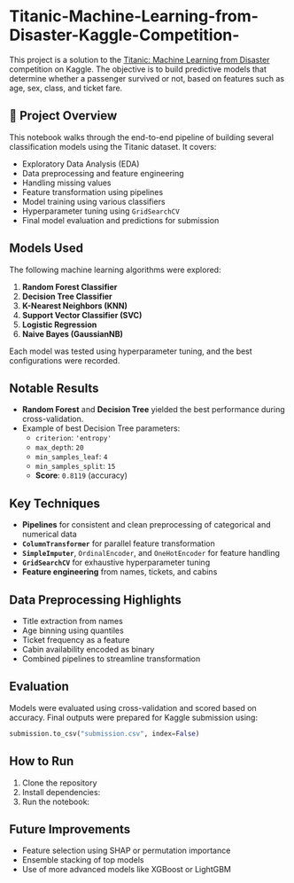# Titanic-Machine-Learning-from-Disaster-Kaggle-Competition-

This project is a solution to the [Titanic: Machine Learning from Disaster](https://www.kaggle.com/competitions/titanic) competition on Kaggle. The objective is to build predictive models that determine whether a passenger survived or not, based on features such as age, sex, class, and ticket fare.

## 📘 Project Overview

This notebook walks through the end-to-end pipeline of building several classification models using the Titanic dataset. It covers:

- Exploratory Data Analysis (EDA)
- Data preprocessing and feature engineering
- Handling missing values
- Feature transformation using pipelines
- Model training using various classifiers
- Hyperparameter tuning using `GridSearchCV`
- Final model evaluation and predictions for submission

## Models Used

The following machine learning algorithms were explored:

1. **Random Forest Classifier**
2. **Decision Tree Classifier**
3. **K-Nearest Neighbors (KNN)**
4. **Support Vector Classifier (SVC)**
5. **Logistic Regression**
6. **Naive Bayes (GaussianNB)**

Each model was tested using hyperparameter tuning, and the best configurations were recorded.

## Notable Results

- **Random Forest** and **Decision Tree** yielded the best performance during cross-validation.
- Example of best Decision Tree parameters:
  - `criterion`: `'entropy'`
  - `max_depth`: `20`
  - `min_samples_leaf`: `4`
  - `min_samples_split`: `15`
  - **Score**: `0.8119` (accuracy)

## Key Techniques

- **Pipelines** for consistent and clean preprocessing of categorical and numerical data
- **`ColumnTransformer`** for parallel feature transformation
- **`SimpleImputer`**, `OrdinalEncoder`, and `OneHotEncoder` for feature handling
- **`GridSearchCV`** for exhaustive hyperparameter tuning
- **Feature engineering** from names, tickets, and cabins

## Data Preprocessing Highlights

- Title extraction from names
- Age binning using quantiles
- Ticket frequency as a feature
- Cabin availability encoded as binary
- Combined pipelines to streamline transformation


## Evaluation

Models were evaluated using cross-validation and scored based on accuracy. Final outputs were prepared for Kaggle submission using:

```python
submission.to_csv("submission.csv", index=False)
```

##  How to Run

1. Clone the repository
2. Install dependencies:
3. Run the notebook:

## Future Improvements

- Feature selection using SHAP or permutation importance
- Ensemble stacking of top models
- Use of more advanced models like XGBoost or LightGBM
